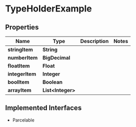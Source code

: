 

# TypeHolderExample


## Properties

| Name | Type | Description | Notes |
|------------ | ------------- | ------------- | -------------|
|**stringItem** | **String** |  |  |
|**numberItem** | **BigDecimal** |  |  |
|**floatItem** | **Float** |  |  |
|**integerItem** | **Integer** |  |  |
|**boolItem** | **Boolean** |  |  |
|**arrayItem** | **List&lt;Integer&gt;** |  |  |


## Implemented Interfaces

* Parcelable


